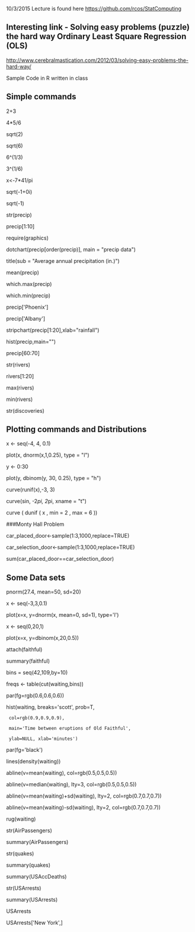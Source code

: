 10/3/2015 Lecture is found here https://github.com/rcos/StatComputing


## Interesting link - Solving easy problems (puzzle) the hard way Ordinary Least Square Regression (OLS)

http://www.cerebralmastication.com/2012/03/solving-easy-problems-the-hard-way/

Sample Code in R written in class

## Simple commands
2+3

4*5/6

sqrt(2)

sqrt(6)

6^(1/3)

3^(1/6)

x<-7*41/pi

sqrt(-1+0i)

sqrt(-1)

str(precip)

precip[1:10]

require(graphics)

dotchart(precip[order(precip)], main = "precip data")

title(sub = "Average annual precipitation (in.)")

mean(precip)

which.max(precip)

which.min(precip)

precip['Phoenix']

precip['Albany']

stripchart(precip[1:20],xlab="rainfall")

hist(precip,main="")

precip[60:70]

str(rivers)

rivers[1:20]

max(rivers)

min(rivers)

str(discoveries)







## Plotting commands and Distributions

x <- seq(-4, 4, 0.1)

plot(x, dnorm(x,1,0.25), type = "l") 

y <- 0:30

plot(y, dbinom(y, 30, 0.25), type = "h")

curve(runif(x),-3, 3)

curve(sin, -2*pi, 2*pi, xname = "t")

curve ( dunif ( x , min = 2 , max = 6 ))










###Monty Hall Problem

car_placed_door<-sample(1:3,1000,replace=TRUE)

car_selection_door<-sample(1:3,1000,replace=TRUE)

sum(car_placed_door==car_selection_door)

## Some Data sets

pnorm(27.4, mean=50, sd=20)

x <- seq(-3,3,0.1)

plot(x=x, y=dnorm(x, mean=0, sd=1), type='l')

x <- seq(0,20,1)

plot(x=x, y=dbinom(x,20,0.5))

attach(faithful)

summary(faithful)

bins = seq(42,109,by=10)

freqs <- table(cut(waiting,bins))

par(fg=rgb(0.6,0.6,0.6))

hist(waiting, breaks='scott', prob=T,

     col=rgb(0.9,0.9,0.9),

     main='Time between eruptions of Old Faithful',

     ylab=NULL, xlab='minutes')

par(fg='black')

lines(density(waiting))

abline(v=mean(waiting), col=rgb(0.5,0.5,0.5))

abline(v=median(waiting), lty=3, col=rgb(0.5,0.5,0.5))

abline(v=mean(waiting)+sd(waiting), lty=2, col=rgb(0.7,0.7,0.7))

abline(v=mean(waiting)-sd(waiting), lty=2, col=rgb(0.7,0.7,0.7))

rug(waiting)

str(AirPassengers)

summary(AirPassengers)

str(quakes)

summary(quakes)

summary(USAccDeaths)

str(USArrests)

summary(USArrests)

USArrests

USArrests['New York',]

